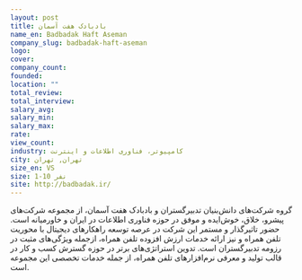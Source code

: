 ```yaml
---
layout: post
title: بادبادک هفت آسمان
name_en: Badbadak Haft Aseman
company_slug: badbadak-haft-aseman
logo: 
cover: 
company_count:
founded:
location: ""
total_review: 
total_interview: 
salary_avg: 
salary_min: 
salary_max: 
rate: 
view_count: 
industry: کامپیوتر، فناوری اطلاعات و اینترنت
city: تهران, تهران
size_en: VS
size: 1-10 نفر
site: http://badbadak.ir/
---
```


گروه شرکت‌های دانش‌بنیان تدبیرگستران و بادبادک هفت آسمان، از مجموعه شرکت‌های پیشرو، خلاق، خوش‌ایده و موفق در حوزه فناوری اطلاعات در ایران و خاورمیانه است. حضور تاثیرگذار و مستمر این شرکت در عرصه توسعه راهکارهای دیجیتال با محوریت تلفن همراه و نیز ارائه خدمات ارزش افزوده تلفن همراه، ازجمله ویژگی‌های مثبت در رزومه تدبیرگستران است. تدوین استراتژی‌های برتر در حوزه گسترش کسب و کار در قالب تولید و معرفی نرم‌افزارهای تلفن همراه، از جمله خدمات تخصصی این مجموعه است.
